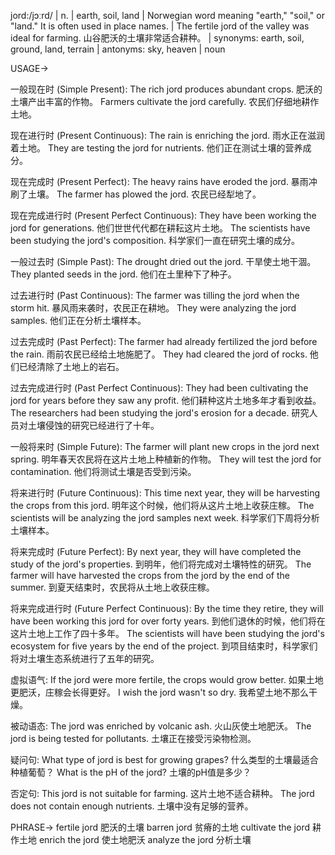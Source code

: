 jord:/jɔːrd/ | n. | earth, soil, land |  Norwegian word meaning "earth," "soil," or "land."  It is often used in place names. | The fertile jord of the valley was ideal for farming. 山谷肥沃的土壤非常适合耕种。 | synonyms: earth, soil, ground, land, terrain | antonyms: sky, heaven | noun


USAGE->

一般现在时 (Simple Present):
The rich jord produces abundant crops.  肥沃的土壤产出丰富的作物。
Farmers cultivate the jord carefully.  农民们仔细地耕作土地。

现在进行时 (Present Continuous):
The rain is enriching the jord. 雨水正在滋润着土地。
They are testing the jord for nutrients.  他们正在测试土壤的营养成分。

现在完成时 (Present Perfect):
The heavy rains have eroded the jord.  暴雨冲刷了土壤。
The farmer has plowed the jord. 农民已经犁地了。

现在完成进行时 (Present Perfect Continuous):
They have been working the jord for generations.  他们世世代代都在耕耘这片土地。
The scientists have been studying the jord's composition. 科学家们一直在研究土壤的成分。

一般过去时 (Simple Past):
The drought dried out the jord.  干旱使土地干涸。
They planted seeds in the jord. 他们在土里种下了种子。

过去进行时 (Past Continuous):
The farmer was tilling the jord when the storm hit.  暴风雨来袭时，农民正在耕地。
They were analyzing the jord samples. 他们正在分析土壤样本。


过去完成时 (Past Perfect):
The farmer had already fertilized the jord before the rain.  雨前农民已经给土地施肥了。
They had cleared the jord of rocks.  他们已经清除了土地上的岩石。

过去完成进行时 (Past Perfect Continuous):
They had been cultivating the jord for years before they saw any profit.  他们耕种这片土地多年才看到收益。
The researchers had been studying the jord's erosion for a decade.  研究人员对土壤侵蚀的研究已经进行了十年。


一般将来时 (Simple Future):
The farmer will plant new crops in the jord next spring.  明年春天农民将在这片土地上种植新的作物。
They will test the jord for contamination. 他们将测试土壤是否受到污染。

将来进行时 (Future Continuous):
This time next year, they will be harvesting the crops from this jord. 明年这个时候，他们将从这片土地上收获庄稼。
The scientists will be analyzing the jord samples next week.  科学家们下周将分析土壤样本。

将来完成时 (Future Perfect):
By next year, they will have completed the study of the jord's properties. 到明年，他们将完成对土壤特性的研究。
The farmer will have harvested the crops from the jord by the end of the summer. 到夏天结束时，农民将从土地上收获庄稼。

将来完成进行时 (Future Perfect Continuous):
By the time they retire, they will have been working this jord for over forty years. 到他们退休的时候，他们将在这片土地上工作了四十多年。
The scientists will have been studying the jord's ecosystem for five years by the end of the project.  到项目结束时，科学家们将对土壤生态系统进行了五年的研究。


虚拟语气:
If the jord were more fertile, the crops would grow better.  如果土地更肥沃，庄稼会长得更好。
I wish the jord wasn't so dry.  我希望土地不那么干燥。


被动语态:
The jord was enriched by volcanic ash.  火山灰使土地肥沃。
The jord is being tested for pollutants. 土壤正在接受污染物检测。


疑问句:
What type of jord is best for growing grapes?  什么类型的土壤最适合种植葡萄？
What is the pH of the jord?  土壤的pH值是多少？

否定句:
This jord is not suitable for farming.  这片土地不适合耕种。
The jord does not contain enough nutrients.  土壤中没有足够的营养。

PHRASE->
fertile jord  肥沃的土壤
barren jord  贫瘠的土地
cultivate the jord  耕作土地
enrich the jord  使土地肥沃
analyze the jord  分析土壤
